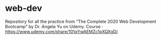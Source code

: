 # web-dev
Repository for all the practice from "The Complete 2020 Web Development Bootcamp" by Dr. Angela Yu on Udemy.
Course : https://www.udemy.com/share/101qYwAEMZc1pXQXgD/.
